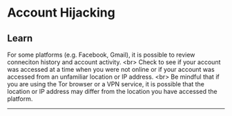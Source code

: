 # Account Hijacking

## Learn

For some platforms (e.g. Facebook, Gmail), it is possible to review conneciton history and account activity.
&lt;br&gt;
Check to see if your account was accessed at a time when you were not online or if your account was accessed from an unfamiliar location or IP address. 
&lt;br&gt;
Be mindful that if you are using the Tor browser or a VPN service, it is possible that the location or IP address may differ from the location you have accessed the platform.

***